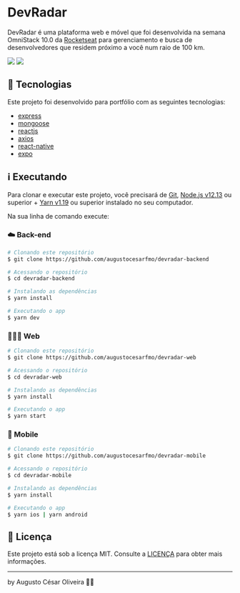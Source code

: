 # DevRadar

DevRadar é uma plataforma web e móvel que foi desenvolvida na semana OmniStack 10.0 da [Rocketseat](https://rocketseat.com.br/) para gerenciamento e busca de desenvolvedores que residem próximo a você num raio de 100 km.

![](https://imgur.com/IvXvKu4.png)
![](https://imgur.com/KIuGENa.png)

## 🚀 Tecnologias

Este projeto foi desenvolvido para portfólio com as seguintes tecnologias:

- [express](https://expressjs.com/)
- [mongoose](https://mongoosejs.com/)
- [reactjs](https://reactjs.org)
- [axios](https://github.com/axios/axios)
- [react-native](https://facebook.github.io/react-native/)
- [expo](https://expo.io)

## ℹ️ Executando

Para clonar e executar este projeto, você precisará de [Git](https://git-scm.com), [Node.js v12.13][nodejs] ou superior + [Yarn v1.19][yarn] ou superior instalado no seu computador.

Na sua linha de comando execute:

### ☁️ Back-end

```bash
# Clonando este repositório
$ git clone https://github.com/augustocesarfmo/devradar-backend

# Acessando o repositório
$ cd devradar-backend

# Instalando as dependências
$ yarn install

# Executando o app
$ yarn dev
```

### 👨🏻‍💻 Web

```bash
# Clonando este repositório
$ git clone https://github.com/augustocesarfmo/devradar-web

# Acessando o repositório
$ cd devradar-web

# Instalando as dependências
$ yarn install

# Executando o app
$ yarn start
```

### 📱 Mobile

```bash
# Clonando este repositório
$ git clone https://github.com/augustocesarfmo/devradar-mobile

# Acessando o repositório
$ cd devradar-mobile

# Instalando as dependências
$ yarn install

# Executando o app
$ yarn ios | yarn android
```

## 📝 Licença

Este projeto está sob a licença MIT. Consulte a [LICENÇA](https://github.com/augustocesarfmo/devradar/blob/main/LICENSE.md) para obter mais informações.

---

by Augusto César Oliveira 👐🏼

[nodejs]: https://nodejs.org/
[yarn]: https://yarnpkg.com/
[vc]: https://code.visualstudio.com/
